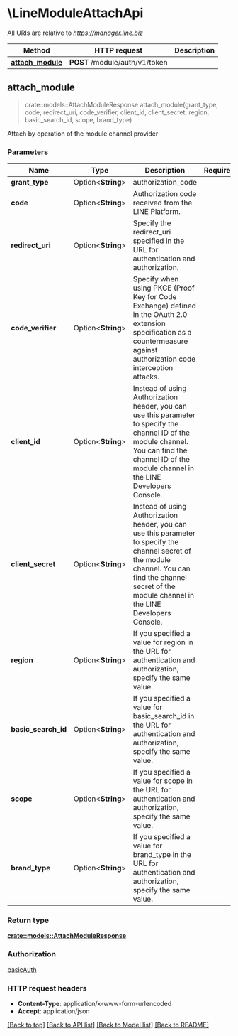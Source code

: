 # \LineModuleAttachApi

All URIs are relative to *https://manager.line.biz*

Method | HTTP request | Description
------------- | ------------- | -------------
[**attach_module**](LineModuleAttachApi.md#attach_module) | **POST** /module/auth/v1/token | 



## attach_module

> crate::models::AttachModuleResponse attach_module(grant_type, code, redirect_uri, code_verifier, client_id, client_secret, region, basic_search_id, scope, brand_type)


Attach by operation of the module channel provider

### Parameters


Name | Type | Description  | Required | Notes
------------- | ------------- | ------------- | ------------- | -------------
**grant_type** | Option<**String**> | authorization_code |  |
**code** | Option<**String**> | Authorization code received from the LINE Platform. |  |
**redirect_uri** | Option<**String**> | Specify the redirect_uri specified in the URL for authentication and authorization. |  |
**code_verifier** | Option<**String**> | Specify when using PKCE (Proof Key for Code Exchange) defined in the OAuth 2.0 extension specification as a countermeasure against authorization code interception attacks. |  |
**client_id** | Option<**String**> | Instead of using Authorization header, you can use this parameter to specify the channel ID of the module channel. You can find the channel ID of the module channel in the LINE Developers Console.  |  |
**client_secret** | Option<**String**> | Instead of using Authorization header, you can use this parameter to specify the channel secret of the module channel. You can find the channel secret of the module channel in the LINE Developers Console.  |  |
**region** | Option<**String**> | If you specified a value for region in the URL for authentication and authorization, specify the same value.  |  |
**basic_search_id** | Option<**String**> | If you specified a value for basic_search_id in the URL for authentication and authorization, specify the same value. |  |
**scope** | Option<**String**> | If you specified a value for scope in the URL for authentication and authorization, specify the same value. |  |
**brand_type** | Option<**String**> | If you specified a value for brand_type in the URL for authentication and authorization, specify the same value. |  |

### Return type

[**crate::models::AttachModuleResponse**](AttachModuleResponse.md)

### Authorization

[basicAuth](../README.md#basicAuth)

### HTTP request headers

- **Content-Type**: application/x-www-form-urlencoded
- **Accept**: application/json

[[Back to top]](#) [[Back to API list]](../README.md#documentation-for-api-endpoints) [[Back to Model list]](../README.md#documentation-for-models) [[Back to README]](../README.md)

